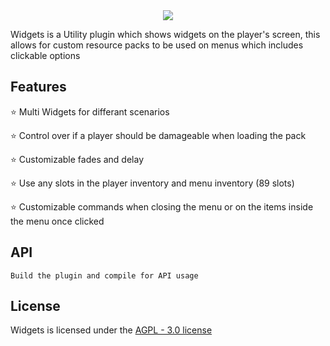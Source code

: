 <div align="center">
  <a href="https://discord.gg/lexiam" alt="Discord">
    <img src="https://img.shields.io/discord/894116304561270855?label=Discord&logo=discord">
  </a>
</div>

Widgets is a Utility plugin which shows widgets on the player's screen, this allows for custom resource packs to be used on menus which includes clickable options

## Features
⭐ Multi Widgets for differant scenarios

⭐ Control over if a player should be damageable when loading the pack

⭐ Customizable fades and delay

⭐ Use any slots in the player inventory and menu inventory (89 slots)

⭐ Customizable commands when closing the menu or on the items inside the menu once clicked

## API
```
Build the plugin and compile for API usage
```

## License
Widgets is licensed under the [AGPL - 3.0 license](https://github.com/MxSGames/mc-Widgets-plugin/blob/main/LICENSE)
